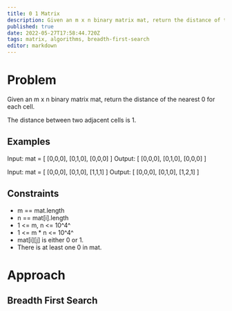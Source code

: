 ```yaml
---
title: 0 1 Matrix
description: Given an m x n binary matrix mat, return the distance of the nearest 0 for each cell.
published: true
date: 2022-05-27T17:58:44.720Z
tags: matrix, algorithms, breadth-first-search
editor: markdown
---
```


# Problem
Given an m x n binary matrix mat, return the distance of the nearest 0 for each cell.

The distance between two adjacent cells is 1.

## Examples
Input: mat = [
[0,0,0],
[0,1,0],
[0,0,0]
]
Output: [
[0,0,0],
[0,1,0],
[0,0,0]
]

Input: mat = [
[0,0,0],
[0,1,0],
[1,1,1]
]
Output: [
[0,0,0],
[0,1,0],
[1,2,1]
]
## Constraints
- m == mat.length
- n == mat[i].length
- 1 <= m, n <= 10^4^
- 1 <= m * n <= 10^4^
- mat[i][j] is either 0 or 1.
- There is at least one 0 in mat.

# Approach
## Breadth First Search

